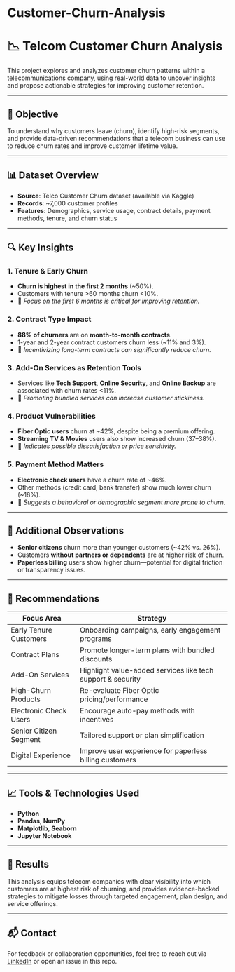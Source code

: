 # Customer-Churn-Analysis

# 📉 Telcom Customer Churn Analysis

This project explores and analyzes customer churn patterns within a telecommunications company, using real-world data to uncover insights and propose actionable strategies for improving customer retention.

---

## 🧠 Objective

To understand why customers leave (churn), identify high-risk segments, and provide data-driven recommendations that a telecom business can use to reduce churn rates and improve customer lifetime value.

---

## 📊 Dataset Overview

- **Source**: Telco Customer Churn dataset (available via Kaggle)
- **Records**: ~7,000 customer profiles
- **Features**: Demographics, service usage, contract details, payment methods, tenure, and churn status

---

## 🔍 Key Insights

### 1. Tenure & Early Churn
- **Churn is highest in the first 2 months** (~50%).
- Customers with tenure >60 months churn <10%.
- 📌 *Focus on the first 6 months is critical for improving retention.*

### 2. Contract Type Impact
- **88% of churners** are on **month-to-month contracts**.
- 1-year and 2-year contract customers churn less (~11% and 3%).
- 📌 *Incentivizing long-term contracts can significantly reduce churn.*

### 3. Add-On Services as Retention Tools
- Services like **Tech Support**, **Online Security**, and **Online Backup** are associated with churn rates <11%.
- 📌 *Promoting bundled services can increase customer stickiness.*

### 4. Product Vulnerabilities
- **Fiber Optic users** churn at ~42%, despite being a premium offering.
- **Streaming TV & Movies** users also show increased churn (37–38%).
- 📌 *Indicates possible dissatisfaction or price sensitivity.*

### 5. Payment Method Matters
- **Electronic check users** have a churn rate of ~46%.
- Other methods (credit card, bank transfer) show much lower churn (~16%).
- 📌 *Suggests a behavioral or demographic segment more prone to churn.*

---

## 👥 Additional Observations

- **Senior citizens** churn more than younger customers (~42% vs. 26%).
- Customers **without partners or dependents** are at higher risk of churn.
- **Paperless billing** users show higher churn—potential for digital friction or transparency issues.

---

## 🎯 Recommendations

| Focus Area               | Strategy                                                           |
|--------------------------|---------------------------------------------------------------------|
| Early Tenure Customers   | Onboarding campaigns, early engagement programs                    |
| Contract Plans           | Promote longer-term plans with bundled discounts                   |
| Add-On Services          | Highlight value-added services like tech support & security        |
| High-Churn Products      | Re-evaluate Fiber Optic pricing/performance                        |
| Electronic Check Users   | Encourage auto-pay methods with incentives                         |
| Senior Citizen Segment   | Tailored support or plan simplification                            |
| Digital Experience       | Improve user experience for paperless billing customers            |

---

## 📈 Tools & Technologies Used

- **Python**
- **Pandas**, **NumPy**
- **Matplotlib**, **Seaborn**
- **Jupyter Notebook**

---

## 🚀 Results

This analysis equips telecom companies with clear visibility into which customers are at highest risk of churning, and provides evidence-backed strategies to mitigate losses through targeted engagement, plan design, and service offerings.

---

## 📬 Contact

For feedback or collaboration opportunities, feel free to reach out via [LinkedIn](https://www.linkedin.com/in/roshni-palesha) or open an issue in this repo.


